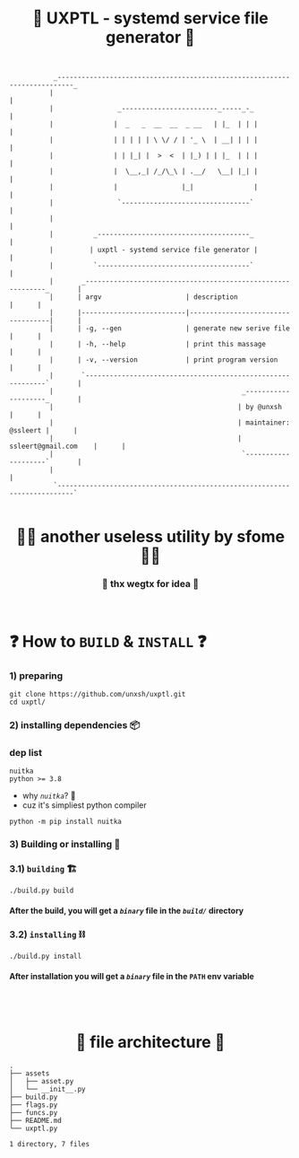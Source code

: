 
<h1 align="center">
  🦾 UXPTL - systemd service file generator 🦾
</h1>

```


           _--------------------------------------------------------------------------_
          |                                                                            |
          |                _------------------------_-----_-_                          |
          |               |  _   _  __  __  _ __   | |_  | | |                         |
          |               | | | | | \ \/ / | '_ \  | __| | | |                         |
          |               | | |_| |  >  <  | |_) | | |_  | | |                         |
          |               |  \__,_| /_/\_\ | .__/   \__| |_| |                         |
          |               |                |_|               |                         |
          |                `--------------------------------`                          |
          |                                                                            |
          |          _--------------------------------------_                          |
          |         | uxptl - systemd service file generator |                         |
          |          `--------------------------------------`                          |
          |       _------------------------------------------------------------_       |
          |      | argv                     | description                       |      |
          |      |--------------------------|-----------------------------------|      |
          |      | -g, --gen                | generate new serive file          |      |
          |      | -h, --help               | print this massage                |      |
          |      | -v, --version            | print program version             |      |
          |       `------------------------------------------------------------`       |
          |                                               _--------------------_       |
          |                                              | by @unxsh            |      |
          |                                              | maintainer: @ssleert |      |
          |                                              | ssleert@gmail.com    |      |
          |                                               `--------------------`       |
          |                                                                            |
           `--------------------------------------------------------------------------`


```
<h1 align="center">
🧙‍♂️ another useless utility by sfome 🧙‍♂️
</h1>
<h3 align="center">
 🌈 thx wegtx for idea 🌈
</h3>

<br>



# ❓ How to `BUILD` & `INSTALL` ❓

### 1) preparing
```fish
git clone https://github.com/unxsh/uxptl.git
cd uxptl/
```
### 2) installing dependencies 📦
### dep list
```
nuitka
python >= 3.8
```
- why *`nuitka`*? 🦭
- cuz it's simpliest python compiler
```fish
python -m pip install nuitka
```
### 3) Building or installing 💠
### 3.1) `building` 🏗️
```fish
./build.py build
```
#### After the build, you will get a *`binary`* file in the *`build/`* directory

### 3.2) `installing` ⛓️
```fish
./build.py install
```
#### After installation you will get a *`binary`* file in the `PATH` env variable




<br>
<br>

<h1 align="center">
    🌳 file architecture 🌳
</h1>

```
.
├── assets
│   ├── asset.py
│   └── __init__.py
├── build.py
├── flags.py
├── funcs.py
├── README.md
└── uxptl.py

1 directory, 7 files
```
